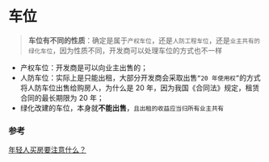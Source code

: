 # 车位

> **车位有不同的性质**：确定是属于`产权车位`，还是`人防工程车位`，还是`业主共有的绿化车位`，因为性质不同，开发商可以处理车位的方式也不一样

- 产权车位：开发商是可以向业主出售的；
- 人防车位：实际上是只能出租，大部分开发商会采取出售`“20 年使用权”`的方式将人防车位出售给购房人，为什么是 20 年，因为我国《合同法》规定，租赁合同的最长期限为 20 年；
- 绿化改建的车位，本身就**不能出售**，`且出租的收益应当归所有业主共有`

### 参考

[年轻人买房要注意什么？](https://www.zhihu.com/question/21731231/answer/224071840)
